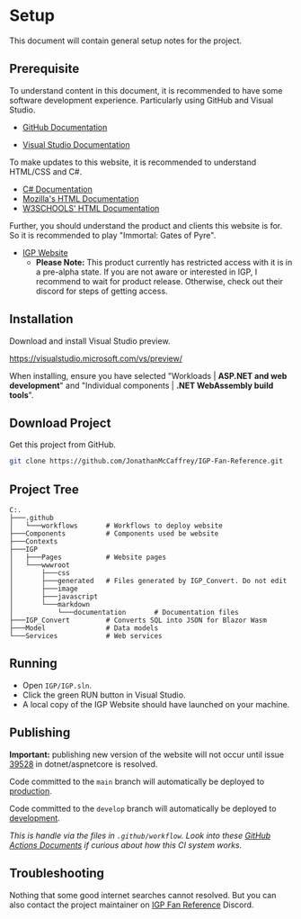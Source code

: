 ﻿# Setup

This document will contain general setup notes for the project.

## Prerequisite

To understand content in this document, it is recommended to have some software development experience. Particularly using GitHub and Visual Studio.

- [GitHub Documentation](https://docs.github.com/en/get-started)

- [Visual Studio Documentation](https://visualstudio.microsoft.com/vs/getting-started/)

To make updates to this website, it is recommended to understand HTML/CSS and C#.

- [C# Documentation](https://docs.microsoft.com/en-us/dotnet/csharp/)
- [Mozilla's HTML Documentation](https://developer.mozilla.org/en-US/docs/Learn/HTML/Introduction_to_HTML/Getting_started)
- [W3SCHOOLS' HTML Documentation](https://www.w3schools.com/html/)

Further, you should understand the product and clients this website is for. So it is recommended to play "Immortal: Gates of Pyre".
- [IGP Website](https://gatesofpyre.com/) 
  - **Please Note:** This product currently has restricted access with it is in a pre-alpha state. If you are not aware or interested in IGP, I recommend to wait for product release. Otherwise, check out their discord for steps of getting access.


## Installation

Download and install Visual Studio preview.

https://visualstudio.microsoft.com/vs/preview/

When installing, ensure you have selected "Workloads | **ASP.NET and web development**" and "Individual components | **.NET WebAssembly build tools**".

## Download Project

Get this project from GitHub. 

```bash
git clone https://github.com/JonathanMcCaffrey/IGP-Fan-Reference.git
```

## Project Tree
```
C:.
├───.github
│   └───workflows       # Workflows to deploy website
├───Components          # Components used be website
├───Contexts
├───IGP
│   ├───Pages           # Website pages
│   └───wwwroot     
│       ├───css
│       ├───generated   # Files generated by IGP_Convert. Do not edit
│       ├───image
│       ├───javascript
│       └───markdown
│           └───documentation       # Documentation files
├───IGP_Convert         # Converts SQL into JSON for Blazor Wasm
├───Model               # Data models
└───Services            # Web services
```

## Running

- Open `IGP/IGP.sln`. 
- Click the green RUN button in Visual Studio.
- A local copy of the IGP Website should have launched on your machine.


## Publishing

**Important:** publishing new version of the website will not occur until issue [39528](https://github.com/dotnet/aspnetcore/issues/39528) in dotnet/aspnetcore is resolved.


Code committed to the `main` branch will automatically be deployed to [production](https://www.igpfanreference.com/).

Code committed to the `develop` branch will automatically be deployed to [development](https://calm-mud-04916b210.1.azurestaticapps.net/).

*This is handle via the files in `.github/workflow`. Look into these [GitHub Actions Documents](https://docs.github.com/en/actions) if curious about how this CI system works.*


## Troubleshooting

Nothing that some good internet searches cannot resolved. But you can also contact the project maintainer on [IGP Fan Reference](https://discord.gg/uMq8bMGeeN) Discord.

